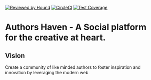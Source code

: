 [![Reviewed by Hound](https://img.shields.io/badge/Reviewed_by-Hound-8E64B0.svg)](https://houndci.com)
[![CircleCI](https://circleci.com/gh/TheDrizzyWay/forsetti-ah-backend.svg?style=svg)](https://circleci.com/gh/TheDrizzyWay/forsetti-ah-backend)
[![Test Coverage](https://api.codeclimate.com/v1/badges/0da7d303686084f62ce7/test_coverage)](https://codeclimate.com/github/TheDrizzyWay/forsetti-ah-backend/test_coverage)

Authors Haven - A Social platform for the creative at heart.
=======

## Vision
Create a community of like minded authors to foster inspiration and innovation
by leveraging the modern web.
